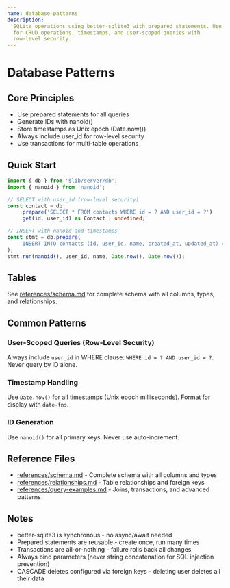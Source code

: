```yaml
---
name: database-patterns
description:
  SQLite operations using better-sqlite3 with prepared statements. Use
  for CRUD operations, timestamps, and user-scoped queries with
  row-level security.
---
```


# Database Patterns

## Core Principles

- Use prepared statements for all queries
- Generate IDs with nanoid()
- Store timestamps as Unix epoch (Date.now())
- Always include user_id for row-level security
- Use transactions for multi-table operations

## Quick Start

```typescript
import { db } from '$lib/server/db';
import { nanoid } from 'nanoid';

// SELECT with user_id (row-level security)
const contact = db
	.prepare('SELECT * FROM contacts WHERE id = ? AND user_id = ?')
	.get(id, user_id) as Contact | undefined;

// INSERT with nanoid and timestamps
const stmt = db.prepare(
	'INSERT INTO contacts (id, user_id, name, created_at, updated_at) VALUES (?, ?, ?, ?, ?)',
);
stmt.run(nanoid(), user_id, name, Date.now(), Date.now());
```

## Tables

See [references/schema.md](references/schema.md) for complete schema
with all columns, types, and relationships.

## Common Patterns

### User-Scoped Queries (Row-Level Security)

Always include `user_id` in WHERE clause:
`WHERE id = ? AND user_id = ?`. Never query by ID alone.

### Timestamp Handling

Use `Date.now()` for all timestamps (Unix epoch milliseconds). Format
for display with `date-fns`.

### ID Generation

Use `nanoid()` for all primary keys. Never use auto-increment.

## Reference Files

- [references/schema.md](references/schema.md) - Complete schema with
  all columns and types
- [references/relationships.md](references/relationships.md) - Table
  relationships and foreign keys
- [references/query-examples.md](references/query-examples.md) -
  Joins, transactions, and advanced patterns

## Notes

- better-sqlite3 is synchronous - no async/await needed
- Prepared statements are reusable - create once, run many times
- Transactions are all-or-nothing - failure rolls back all changes
- Always bind parameters (never string concatenation for SQL injection
  prevention)
- CASCADE deletes configured via foreign keys - deleting user deletes
  all their data
